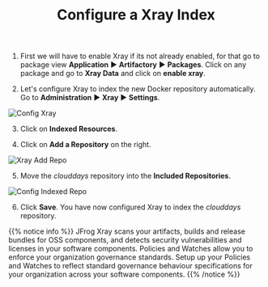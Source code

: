﻿---
title: "Configure a Xray Index"
chapter: false
weight: 425
pre: "<b>4.2.5 </b>"
---


1. First we will have to enable Xray if its not already enabled, for that go to package view **Application** ► **Artifactory** ► **Packages**. Click on any package and go to **Xray Data** and click on **enable xray**.

2. Let's configure Xray to index the new Docker repository automatically. Go to **Administration** ► **Xray** ► **Settings**.

![Config Xray](/images/xray-config.png)

3. Click on **Indexed Resources**.

4. Click on **Add a Repository** on the right.

![Xray Add Repo](/images/xray-add-repo.png)

5. Move the _clouddays_ repository into the **Included Repositories**.

![Config Indexed Repo](/images/config-indexed-repo.png)

6. Click **Save**. You have now configured Xray to index the _clouddays_ repository.


{{% notice info %}}
JFrog Xray scans your artifacts, builds and release bundles for OSS components, and detects security vulnerabilities and licenses in your software components. 
Policies and Watches allow you to enforce your organization governance standards. Setup up your Policies and Watches to reflect standard governance behaviour specifications for your organization across your software components.
{{% /notice %}}
